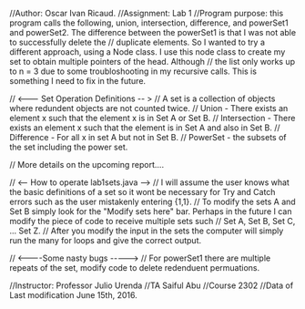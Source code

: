 //Author: Oscar Ivan Ricaud.
//Assignment: Lab 1
//Program purpose: this program calls the following, union, intersection, difference, and powerSet1 and powerSet2. The difference between the powerSet1 is that I was not able to successfully delete the 
// duplicate elements. So I wanted to try a different approach, using a Node class. I use this node class to create my set to obtain multiple pointers of the head. Although
// the list only works up to n = 3 due to some troubloshooting in my recursive calls. This is something I need to fix in the future. 

// <--- Set Operation Definitions -- > 
// A set is a collection of objects where redundent objects are not counted twice.
// Union - There exists an element x such that the element x is in Set A or Set B. 
// Intersection - There exists an element x such that the element is in Set A and also in Set B. 
// Difference - For all x in set A but not in Set B.
// PowerSet - the subsets of the set including the power set.

// More details on the upcoming report....

// <-- How to operate lab1sets.java -->
	// I will assume the user knows what the basic definitions of a set so it wont be necessary for Try and Catch errors such as the user mistakenly entering {1,1}. 
	// To modify the sets A and Set B simply look for the "Modify sets here" bar. Perhaps in the future I can modify the piece of code to receive multiple sets such 
	// Set A, Set B, Set C, ... Set Z.
	// After you modify the input in the sets the computer will simply run the many for loops and give the correct output.

// <----Some nasty bugs ----->
	// For powerSet1 there are multiple repeats of the set, modify code to delete redenduent permuations. 
	
//Instructor: Professor Julio Urenda
//TA Saiful Abu
//Course 2302
//Data of Last modification June 15th, 2016.
